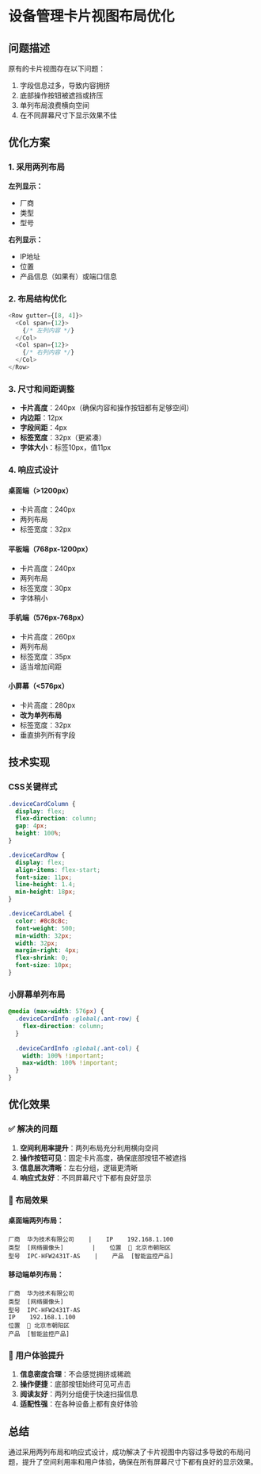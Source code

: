 # 设备管理卡片视图布局优化

## 问题描述

原有的卡片视图存在以下问题：
1. 字段信息过多，导致内容拥挤
2. 底部操作按钮被遮挡或挤压
3. 单列布局浪费横向空间
4. 在不同屏幕尺寸下显示效果不佳

## 优化方案

### 1. 采用两列布局

**左列显示：**
- 厂商
- 类型
- 型号

**右列显示：**
- IP地址
- 位置
- 产品信息（如果有）或端口信息

### 2. 布局结构优化

```javascript
<Row gutter={[8, 4]}>
  <Col span={12}>
    {/* 左列内容 */}
  </Col>
  <Col span={12}>
    {/* 右列内容 */}
  </Col>
</Row>
```

### 3. 尺寸和间距调整

- **卡片高度**：240px（确保内容和操作按钮都有足够空间）
- **内边距**：12px
- **字段间距**：4px
- **标签宽度**：32px（更紧凑）
- **字体大小**：标签10px，值11px

### 4. 响应式设计

#### 桌面端（>1200px）
- 卡片高度：240px
- 两列布局
- 标签宽度：32px

#### 平板端（768px-1200px）
- 卡片高度：240px
- 两列布局
- 标签宽度：30px
- 字体稍小

#### 手机端（576px-768px）
- 卡片高度：260px
- 两列布局
- 标签宽度：35px
- 适当增加间距

#### 小屏幕（<576px）
- 卡片高度：280px
- **改为单列布局**
- 标签宽度：32px
- 垂直排列所有字段

## 技术实现

### CSS关键样式

```css
.deviceCardColumn {
  display: flex;
  flex-direction: column;
  gap: 4px;
  height: 100%;
}

.deviceCardRow {
  display: flex;
  align-items: flex-start;
  font-size: 11px;
  line-height: 1.4;
  min-height: 18px;
}

.deviceCardLabel {
  color: #8c8c8c;
  font-weight: 500;
  min-width: 32px;
  width: 32px;
  margin-right: 4px;
  flex-shrink: 0;
  font-size: 10px;
}
```

### 小屏幕单列布局

```css
@media (max-width: 576px) {
  .deviceCardInfo :global(.ant-row) {
    flex-direction: column;
  }
  
  .deviceCardInfo :global(.ant-col) {
    width: 100% !important;
    max-width: 100% !important;
  }
}
```

## 优化效果

### ✅ 解决的问题

1. **空间利用率提升**：两列布局充分利用横向空间
2. **操作按钮可见**：固定卡片高度，确保底部按钮不被遮挡
3. **信息层次清晰**：左右分组，逻辑更清晰
4. **响应式友好**：不同屏幕尺寸下都有良好显示

### 📱 布局效果

#### 桌面端两列布局：
```
厂商  华为技术有限公司    |    IP    192.168.1.100
类型  [网络摄像头]        |    位置  📍 北京市朝阳区  
型号  IPC-HFW2431T-AS    |    产品  [智能监控产品]
```

#### 移动端单列布局：
```
厂商  华为技术有限公司
类型  [网络摄像头]
型号  IPC-HFW2431T-AS
IP    192.168.1.100
位置  📍 北京市朝阳区
产品  [智能监控产品]
```

### 🎯 用户体验提升

1. **信息密度合理**：不会感觉拥挤或稀疏
2. **操作便捷**：底部按钮始终可见可点击
3. **阅读友好**：两列分组便于快速扫描信息
4. **适配性强**：在各种设备上都有良好体验

## 总结

通过采用两列布局和响应式设计，成功解决了卡片视图中内容过多导致的布局问题，提升了空间利用率和用户体验，确保在所有屏幕尺寸下都有良好的显示效果。
